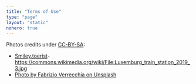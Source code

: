 ```yaml
---
title: "Terms of Use"
type: "page"
layout: "static"
nohero: true
---
```


Photos credits under [CC-BY-SA](https://creativecommons.org/licenses/by-sa/2.0/):

- [Smiley.toerist](https://commons.wikimedia.org/wiki/User:Smiley.toerist)- https://commons.wikimedia.org/wiki/File:Luxemburg_train_station_2019_3.jpg
- [Photo by Fabrizio Verrecchia on Unsplash](https://unsplash.com/photos/C6HwEhYgPKM)
